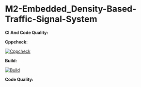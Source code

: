 # M2-Embedded_Density-Based-Traffic-Signal-System

**CI And Code Quality:**

**Cppcheck:**

[![Cppcheck](https://github.com/Adwaith1999/M2-Embedded_Density-Based-Traffic-Signal-System/actions/workflows/c-cpp.yml/badge.svg)](https://github.com/Adwaith1999/M2-Embedded_Density-Based-Traffic-Signal-System/actions/workflows/c-cpp.yml)

**Build:**

[![Build](https://github.com/Adwaith1999/M2-Embedded_Density-Based-Traffic-Signal-System/actions/workflows/compile.yml/badge.svg)](https://github.com/Adwaith1999/M2-Embedded_Density-Based-Traffic-Signal-System/actions/workflows/compile.yml)

**Code Quality:**




